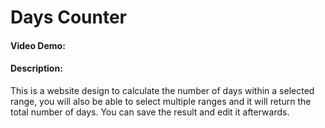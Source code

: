 # Days Counter
#### Video Demo:  <URL HERE>
#### Description:
This is a website design to calculate the number of days within a selected range, you will also be able to select multiple ranges and it will return the total number of days. You can save the result and edit it afterwards.
